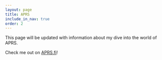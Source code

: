 ```yaml
---
layout: page
title: APRS
include_in_nav: true
order: 2
---
```


This page will be updated with information about my dive into the world of APRS.

Check me out on [APRS.fi](https://aprs.fi/#!call=a%2FVE7TZB-9)!
